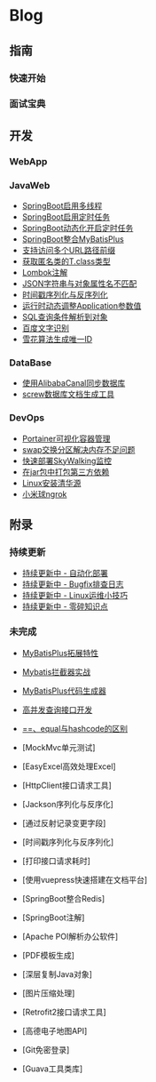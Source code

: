 # Blog

## 指南

### 快速开始



### 面试宝典



## 开发

### WebApp



### JavaWeb

- [SpringBoot启用多线程](./2021/SpringBoot启用多线程.md)
- [SpringBoot启用定时任务](./2021/SpringBoot启用定时任务.md)
- [SpringBoot动态化开启定时任务](./2021/SpringBoot动态化开启定时任务.md)
- [SpringBoot整合MyBatisPlus](./2022/SpringBoot整合MyBatisPlus.md)
- [支持访问多个URL路径前缀](./2022/支持访问多个URL路径前缀.md)
- [获取匿名类的T.class类型](./2021/获取匿名类的T.class类型.md)
- [Lombok注解](./2022/Lombok注解.md)
- [JSON字符串与对象属性名不匹配](./2022/JSON字符串与对象属性名不匹配.md)
- [时间戳序列化与反序列化](./2021/时间戳序列化与反序列化.md)
- [运行时动态调整Application参数值](./2021/运行时动态调整Application参数值.md)
- [SQL查询条件解析到对象](./2021/SQL查询条件解析到对象.md)
- [百度文字识别](./2021/百度文字识别.md)
- [雪花算法生成唯一ID](./2021/雪花算法生成唯一ID.md)



### DataBase

- [使用AlibabaCanal同步数据库](./2021/使用AlibabaCanal同步数据库.md)
- [screw数据库文档生成工具](./2021/screw数据库文档生成工具.md)



### DevOps

- [Portainer可视化容器管理](./2021/Portainer.md)
- [swap交换分区解决内存不足问题](./2021/swap交换分区解决内存不足问题.md)
- [快速部署SkyWalking监控](./2021/快速部署SkyWalking监控.md)
- [在jar包中打包第三方依赖](./2022/在jar包中打包第三方依赖.md)
- [Linux安装清华源](./2021/Linux安装清华源.md)
- [小米球ngrok](./2021/小米球ngrok.md)



## 附录

### 持续更新

- [持续更新中 - 自动化部署](./updated/自动化部署.md)
- [持续更新中 - Bugfix排查日志](./updated/Bugfix排查日志.md)
- [持续更新中 - Linux运维小技巧](./updated/Linux运维小技巧.md)
- [持续更新中 - 零碎知识点](./updated/零碎知识点.md)



### 未完成

- [MyBatisPlus拓展特性](./updated/MyBatisPlus拓展特性.md)
- [Mybatis拦截器实战](./updated/Mybatis拦截器实战.md)
- [MyBatisPlus代码生成器](./updated/MyBatisPlus代码生成器.md)
- [高并发查询接口开发](./updated/高并发查询接口开发.md)
- [==、equal与hashcode的区别](./updated/==、equal与hashcode.md)
- [MockMvc单元测试]
- [EasyExcel高效处理Excel]
- [HttpClient接口请求工具]
- [Jackson序列化与反序化]
- [通过反射记录变更字段]
- [时间戳序列化与反序列化]
- [打印接口请求耗时]
- [使用vuepress快速搭建在文档平台]
- [SpringBoot整合Redis]
- [SpringBoot注解]
- [Apache POI解析办公软件]
- [PDF模板生成]
- [深层复制Java对象]
- [图片压缩处理]
- [Retrofit2接口请求工具]
- [高德电子地图API]
- [Git免密登录]

- [Guava工具类库]
